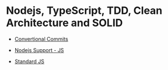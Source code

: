 # Nodejs, TypeScript, TDD, Clean Architecture and SOLID 

- [Convertional Commits](https://www.conventionalcommits.org/en/v1.0.0/)

- [Nodejs Support - JS](https://node.green/)
 
- [Standard JS](https://standardjs.com/rules.html)
